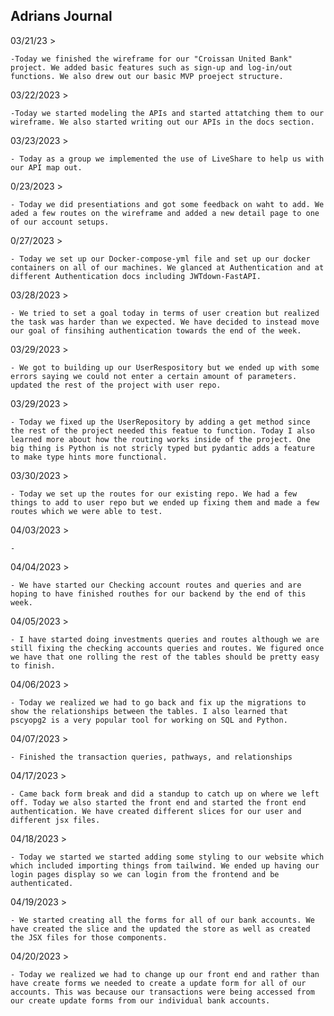 ## Adrians Journal

03/21/23 >

    -Today we finished the wireframe for our "Croissan United Bank" project. We added basic features such as sign-up and log-in/out functions. We also drew out our basic MVP proeject structure.

03/22/2023 >

    -Today we started modeling the APIs and started attatching them to our wireframe. We also started writing out our APIs in the docs section.

03/23/2023 >

    - Today as a group we implemented the use of LiveShare to help us with our API map out.

0/23/2023 >

    - Today we did presentiations and got some feedback on waht to add. We aded a few routes on the wireframe and added a new detail page to one of our account setups.

0/27/2023 >

    - Today we set up our Docker-compose-yml file and set up our docker containers on all of our machines. We glanced at Authentication and at different Authentication docs including JWTdown-FastAPI.

03/28/2023 >

    - We tried to set a goal today in terms of user creation but realized the task was harder than we expected. We have decided to instead move our goal of finsihing authentication towards the end of the week.

03/29/2023 >

    - We got to building up our UserRespository but we ended up with some errors saying we could not enter a certain amount of parameters. updated the rest of the project with user repo.

03/29/2023 >

    - Today we fixed up the UserRepository by adding a get method since the rest of the project needed this featue to function. Today I also learned more about how the routing works inside of the project. One big thing is Python is not stricly typed but pydantic adds a feature to make type hints more functional.

03/30/2023 >

    - Today we set up the routes for our existing repo. We had a few things to add to user repo but we ended up fixing them and made a few routes which we were able to test.

04/03/2023 >

    -

04/04/2023 >

    - We have started our Checking account routes and queries and are hoping to have finished routhes for our backend by the end of this week.

04/05/2023 >

    - I have started doing investments queries and routes although we are still fixing the checking accounts queries and routes. We figured once we have that one rolling the rest of the tables should be pretty easy to finish.

04/06/2023 >

    - Today we realized we had to go back and fix up the migrations to show the relationships between the tables. I also learned that pscyopg2 is a very popular tool for working on SQL and Python.

04/07/2023 >

    - Finished the transaction queries, pathways, and relationships

04/17/2023 >

    - Came back form break and did a standup to catch up on where we left off. Today we also started the front end and started the front end authentication. We have created different slices for our user and different jsx files.

04/18/2023 >

    - Today we started we started adding some styling to our website which which included importing things from tailwind. We ended up having our login pages display so we can login from the frontend and be authenticated.

04/19/2023 >

    - We started creating all the forms for all of our bank accounts. We have created the slice and the updated the store as well as created the JSX files for those components.

04/20/2023 >

    - Today we realized we had to change up our front end and rather than have create forms we needed to create a update form for all of our accounts. This was because our transactions were being accessed from our create update forms from our individual bank accounts.
